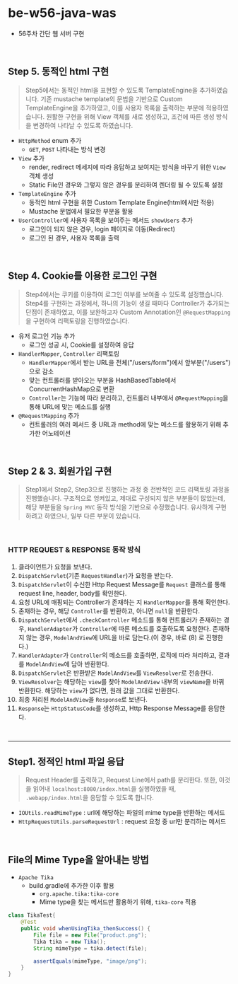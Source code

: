 # be-w56-java-was
- 56주차 간단 웹 서버 구현

<br>

## Step 5. 동적인 html 구현

> Step5에서는 동적인 html을 표현할 수 있도록 TemplateEngine을 추가하였습니다. 기존 mustache template의 
> 문법을 기반으로 Custom TemplateEngine을 추가하였고, 이를 사용자 목록을 출력하는 부분에 적용하였습니다.
> 원활한 구현을 위해 View 객체를 새로 생성하고, 조건에 따른 생성 방식을 변경하여 나타날 수 있도록 하였습니다.
- `HttpMethod` enum 추가
  - `GET`, `POST` 나타내는 방식 변경
- `View` 추가
  - render, redirect 메세지에 따라 응답하고 보여지는 방식을 바꾸기 위한 `View` 객체 생성
  - Static File인 경우와 그렇지 않은 경우를 분리하여 렌더링 될 수 있도록 설정
- `TemplateEngine` 추가
  - 동적인 html 구현을 위한 Custom Template Engine(html에서만 적용)
  - Mustache 문법에서 필요한 부분을 활용
- `UserController`에 사용자 목록을 보여주는 메서드 `showUsers` 추가
  - 로그인이 되지 않은 경우, login 페이지로 이동(Redirect)
  - 로그인 된 경우, 사용자 목록을 출력

<br>

## Step 4. Cookie를 이용한 로그인 구현

> Step4에서는 쿠키를 이용하여 로그인 여부를 보여줄 수 있도록 설정했습니다.
> Step4를 구현하는 과정에서, 하나의 기능이 생길 때마다 Controller가 추가되는 단점이 존재하였고, 이를 보완하고자 Custom Annotation인 `@RequestMapping`을 구현하여 리팩토링을 진행하였습니다.

- 유저 로그인 기능 추가
  - 로그인 성공 시, Cookie를 설정하여 응답
- `HandlerMapper`, `Controller` 리팩토링
  - `HandlerMapper`에서 받는 URL을 전체("/users/form")에서 앞부분("/users")으로 감소
  - 맞는 컨트롤러를 받아오는 부분을 HashBasedTable에서 ConcurrentHashMap으로 변환
  - `Controller`는 기능에 따라 분리하고, 컨트롤러 내부에서 `@RequestMapping`을 통해 URL에 맞는 메소드를 실행
- `@RequestMapping` 추가
  - 컨트롤러의 여러 메서드 중 URL과 method에 맞는 메소드를 활용하기 위해 추가한 어노테이션

<br>

## Step 2 & 3. 회원가입 구현

> Step1에서 Step2, Step3으로 진행하는 과정 중 전반적인 코드 리팩토링 과정을 진행했습니다.
> 구조적으로 엉켜있고, 제대로 구성되지 않은 부분들이 많았는데, 해당 부분들을 `Spring MVC` 동작 방식을 기반으로 수정했습니다.
> 유사하게 구현하려고 하였으나, 일부 다른 부분이 있습니다.

<br>

### HTTP REQUEST & RESPONSE 동작 방식
1. 클라이언트가 요청을 보낸다.
2. `DispatchServlet`(기존 `RequestHandler`)가 요청을 받는다.
3. `DispatchServlet`이 수신한 Http Request Message를 `Request` 클래스를 통해 request line, header, body를 확인한다.
4. 요청 URL에 매핑되는 Controller가 존재하는 지 `HandlerMapper`를 통해 확인한다. 
5. 존재하는 경우, 해당 `Controller`를 반환하고, 아니면 `null`을 반환한다.
6. `DispatchServlet`에서 `.checkController` 메소드를 통해 컨트롤러가 존재하는 경우, `HandlerAdapter`가 `Controller`에 따른 메소드를 호출하도록 요청한다. 존재하지 않는 경우, `ModelAndView`에 URL을 바로 담는다.(이 경우, 바로 (8) 로 진행한다.)
7. `HandlerAdapter`가 `Controller`의 메소드를 호출하면, 로직에 따라 처리하고, 결과를 `ModelAndView`에 담아 반환한다.
8. `DispatchServlet`은 반환받은 `ModelAndView`를 `ViewResolver`로 전송한다.
9. `ViewResolver`는 해당하는 `view`를 찾아 `ModelAndView` 내부의 `viewName`을 바꿔 반환한다. 해당하는 `view`가 없다면, 원래 값을 그대로 반환한다.
10. 최종 처리된 `ModelAndView`을 `Response`로 보낸다.
11. `Response`는 `HttpStatusCode`를 생성하고, Http Response Message를 응답한다.


<br>

----

## Step1. 정적인 html 파일 응답

> Request Header를 출력하고, Request Line에서 path를 분리한다. 
> 또한, 이것을 읽어내 `localhost:8080/index.html`을 실행하였을 때, `.webapp/index.html`을 응답할 수 있도록 합니다.

- `IOUtils.readMimeType` : url에 해당하는 파일의 mime type을 반환하는 메서드
- `HttpRequestUtils.parseRequestUrl` : request 요청 중 url만 분리하는 메서드

<br>

## File의 Mime Type을 알아내는 방법
- `Apache Tika`
  - build.gradle에 추가한 이후 활용
    - `org.apache.tika:tika-core`
    - Mime type을 찾는 메서드만 활용하기 위해, `tika-core` 적용
```java
class TikaTest{
    @Test
    public void whenUsingTika_thenSuccess() {
        File file = new File("product.png");
        Tika tika = new Tika();
        String mimeType = tika.detect(file);

        assertEquals(mimeType, "image/png");
    }
}
```
